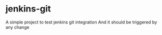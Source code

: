# jenkins-git
A simple project to test jenkins git integration
And it should be triggered by any change
  
